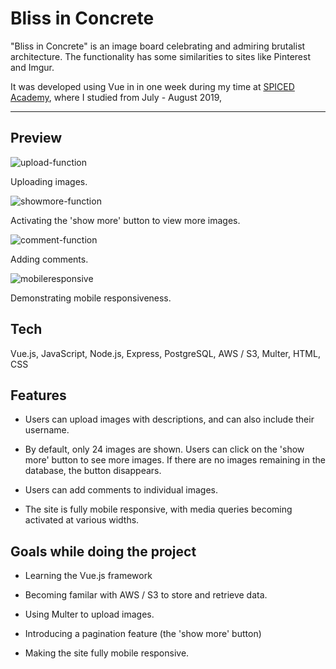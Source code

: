 # Bliss in Concrete

"Bliss in Concrete" is an image board celebrating and admiring brutalist architecture. The functionality has some similarities to sites like Pinterest and Imgur.

It was developed using Vue in in one week during my time at [SPICED Academy](https://www.spiced.academy/program/full-stack-web-development/), where I studied from July - August 2019,

---

## Preview

![upload-function](https://user-images.githubusercontent.com/45455994/66715349-97ef6e00-edc2-11e9-8b28-1a9d58c27d73.gif)

Uploading images.

![showmore-function](https://user-images.githubusercontent.com/45455994/66715353-a2116c80-edc2-11e9-9418-03d52d71dfcd.gif)

Activating the 'show more' button to view more images.

![comment-function](https://user-images.githubusercontent.com/45455994/66715358-ab023e00-edc2-11e9-9a37-f5803bb36488.gif)

Adding comments.

![mobileresponsive](https://user-images.githubusercontent.com/45455994/66715366-ca996680-edc2-11e9-952a-a6810e79e6aa.gif)

Demonstrating mobile responsiveness.

## Tech

Vue.js, JavaScript, Node.js, Express, PostgreSQL, AWS / S3, Multer, HTML, CSS

## Features

-   Users can upload images with descriptions, and can also include their username.

-   By default, only 24 images are shown. Users can click on the 'show more' button to see more images. If there are no images remaining in the database, the button disappears.

-   Users can add comments to individual images.

-   The site is fully mobile responsive, with media queries becoming activated at various widths.

## Goals while doing the project

-   Learning the Vue.js framework

-   Becoming familar with AWS / S3 to store and retrieve data.

-   Using Multer to upload images.

-   Introducing a pagination feature (the 'show more' button)

-   Making the site fully mobile responsive.